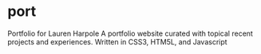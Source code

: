 # port
Portfolio for Lauren Harpole
A portfolio website curated with topical recent projects and experiences. Written in CSS3, HTM5L, and Javascript

